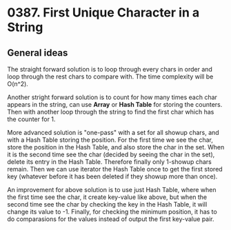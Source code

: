# 0387. First Unique Character in a String

## General ideas
The straight forward solution is to loop through every chars in order and loop through the rest chars to compare with.
The time complexity will be O(n^2).

Another stright forward solution is to count for how many times each char appears in the string, can use **Array** or **Hash Table** for storing the counters.
Then with another loop through the string to find the first char which has the counter for 1.

More advanced solution is "one-pass" with a set for all showup chars, 
and with a Hash Table storing the position. 
For the first time we see the char, store the position in the Hash Table, and also store the char in the set. 
When it is the second time see the char (decided by seeing the char in the set), delete its entry in the Hash Table.
Therefore finally only 1-showup chars remain.
Then we can use iterator the Hash Table once to get the first stored key (whatever before it has been deleted if they showup more than once).

An improvement for above solution is to use just Hash Table,
where when the first time see the char, it create key-value like above,
but when the second time see the char by checking the key in the Hash Table,
it will change its value to -1.
Finally, for checking the minimum position, it has to do comparasions for the values instead of output the first key-value pair.

